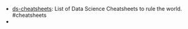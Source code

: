 - [ds-cheatsheets](https://github.com/FavioVazquez/ds-cheatsheets): List of Data Science Cheatsheets to rule the world. #cheatsheets
- 